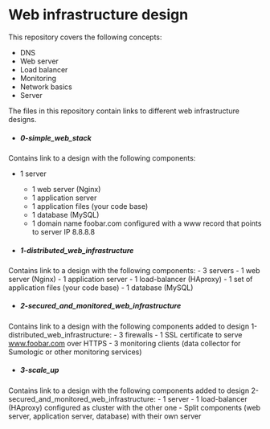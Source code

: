 # Web infrastructure design
This repository covers the following concepts:
- DNS
- Web server
- Load balancer
- Monitoring
- Network basics
- Server

The files in this repository contain links to different web infrastructure
designs.

- ##### 0-simple_web_stack
Contains link to a design with the following components:
- 1 server
	- 1 web server (Nginx)
	 - 1 application server
 	 - 1 application files (your code base)
	 - 1 database (MySQL)
	 - 1 domain name foobar.com configured with a www record that points
	 to server IP 8.8.8.8

- ##### 1-distributed_web_infrastructure
Contains link to a design with the following components:
	 - 3 servers
	 - 1 web server (Nginx)
	 - 1 application server
	 - 1 load-balancer (HAproxy)
	 - 1 set of application files (your code base)
	 - 1 database (MySQL)

- ##### 2-secured_and_monitored_web_infrastructure
Contains link to a design with the following components added to design 1-distributed_web_infrastructure:
	 - 3 firewalls
	 - 1 SSL certificate to serve www.foobar.com over HTTPS
	 - 3 monitoring clients (data collector for Sumologic or other monitoring services)

- ##### 3-scale_up
Contains link to a design with the following components added to design 2-secured_and_monitored_web_infrastructure:
	 - 1 server
	 - 1 load-balancer (HAproxy) configured as cluster with the other one
	 - Split components (web server, application server, database) with their own server
